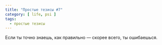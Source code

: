 ```yaml
---
title: "Простые тезисы #7"
category: [ life, psi ]
tags:
  - простые тезисы
---
```

Если ты точно знаешь, как правильно — скорее всего, ты ошибаешься.
